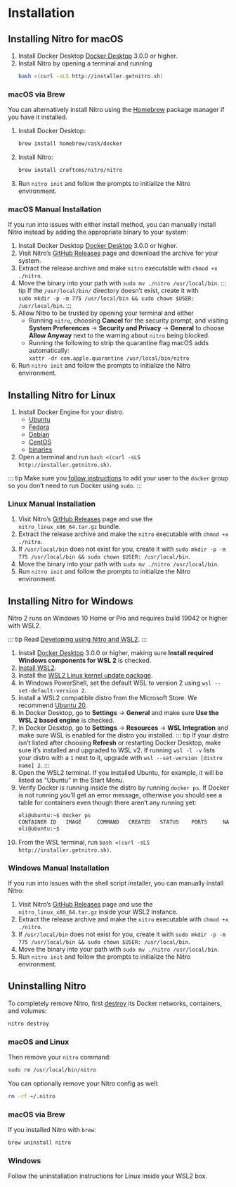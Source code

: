 # Installation

## Installing Nitro for macOS

1. Install Docker Desktop [Docker Desktop](https://www.docker.com/products/docker-desktop) 3.0.0 or higher.
2. Install Nitro by opening a terminal and running
    ````sh
    bash <(curl -sLS http://installer.getnitro.sh)
    ````

### macOS via Brew

You can alternatively install Nitro using the [Homebrew](https://brew.sh) package manager if you have it installed.

1. Install Docker Desktop:
    ```sh
    brew install homebrew/cask/docker
    ```
2. Install Nitro:
    ```sh
    brew install craftcms/nitro/nitro
    ```
3. Run `nitro init` and follow the prompts to initialize the Nitro environment.

### macOS Manual Installation

If you run into issues with either install method, you can manually install Nitro instead by adding the appropriate binary to your system:

1. Install Docker Desktop [Docker Desktop](https://www.docker.com/products/docker-desktop) 3.0.0 or higher.
2. Visit Nitro’s [GitHub Releases](https://github.com/craftcms/nitro/releases) page and download the archive for your system.
3. Extract the release archive and make `nitro` executable with `chmod +x ./nitro`.
4. Move the binary into your path with `sudo mv ./nitro /usr/local/bin`.
    ::: tip
    If the `/usr/local/bin/` directory doesn’t exist, create it with\
    `sudo mkdir -p -m 775 /usr/local/bin && sudo chown $USER: /usr/local/bin`.
    :::
5. Allow Nitro to be trusted by opening your terminal and either
    - Running `nitro`, choosing **Cancel** for the security prompt, and visiting **System Preferences** → **Security and Privacy** → **General** to choose **Allow Anyway** next to the warning about `nitro` being blocked.
    - Running the following to strip the quarantine flag macOS adds automatically:\
    `xattr -dr com.apple.quarantine /usr/local/bin/nitro`
6. Run `nitro init` and follow the prompts to initialize the Nitro environment.

## Installing Nitro for Linux

1. Install Docker Engine for your distro.
    - [Ubuntu](https://docs.docker.com/engine/install/ubuntu/)
    - [Fedora](https://docs.docker.com/engine/install/fedora/)
    - [Debian](https://docs.docker.com/engine/install/debian/)
    - [CentOS](https://docs.docker.com/engine/install/centos/)
    - [binaries](https://docs.docker.com/engine/install/binaries/)
2. Open a terminal and run `bash <(curl -sLS http://installer.getnitro.sh)`.

::: tip
Make sure you [follow instructions](https://docs.docker.com/engine/install/linux-postinstall/#manage-docker-as-a-non-root-user) to add your user to the `docker` group so you don’t need to run Docker using `sudo`.
:::

### Linux Manual Installation

1. Visit Nitro’s [GitHub Releases](https://github.com/craftcms/nitro/releases) page and use the `nitro_linux_x86_64.tar.gz` bundle.
2. Extract the release archive and make the `nitro` executable with `chmod +x ./nitro`.
3. If `/usr/local/bin` does not exist for you, create it with `sudo mkdir -p -m 775 /usr/local/bin && sudo chown $USER: /usr/local/bin`.
4. Move the binary into your path with `sudo mv ./nitro /usr/local/bin`.
5. Run `nitro init` and follow the prompts to initialize the Nitro environment.

## Installing Nitro for Windows

Nitro 2 runs on Windows 10 Home or Pro and requires build 19042 or higher with WSL2.

::: tip
Read [Developing using Nitro and WSL2](windows.md).
:::

1. Install [Docker Desktop](https://www.docker.com/products/docker-desktop) 3.0.0 or higher, making sure **Install required Windows components for WSL 2** is checked.
2. [Install WSL2](https://www.windowscentral.com/how-install-wsl2-windows-10).
3. Install the [WSL2 Linux kernel update package](https://docs.microsoft.com/en-us/windows/wsl/install-win10#step-4---download-the-linux-kernel-update-package).
4. In Windows PowerShell, set the default WSL to version 2 using `wsl --set-default-version 2`.
5. Install a WSL2 compatible distro from the Microsoft Store. We recommend [Ubuntu 20](https://www.microsoft.com/en-us/p/ubuntu/9nblggh4msv6).
6. In Docker Desktop, go to **Settings** → **General** and make sure **Use the WSL 2 based engine** is checked.
7. In Docker Desktop, go to **Settings** → **Resources** → **WSL Integration** and make sure WSL is enabled for the distro you installed.
    ::: tip
    If your distro isn’t listed after choosing **Refresh** or restarting Docker Desktop, make sure it’s installed and upgraded to WSL v2. If running `wsl -l -v` lists your distro with a `1` next to it, upgrade with `wsl --set-version [distro name] 2`.
    :::
8. Open the WSL2 terminal. If you installed Ubuntu, for example, it will be listed as “Ubuntu” in the Start Menu.
9. Verify Docker is running inside the distro by running `docker ps`. If Docker is not running you’ll get an error message, otherwise you should see a table for containers even though there aren’t any running yet:
    ```bash
    oli@ubuntu:~$ docker ps
    CONTAINER ID   IMAGE     COMMAND   CREATED   STATUS    PORTS     NAMES
    oli@ubuntu:~$
    ```
10. From the WSL terminal, run `bash <(curl -sLS http://installer.getnitro.sh)`.


### Windows Manual Installation

If you run into issues with the shell script installer, you can manually install Nitro:

1. Visit Nitro’s [GitHub Releases](https://github.com/craftcms/nitro/releases) page and use the `nitro_linux_x86_64.tar.gz` inside your WSL2 instance.
2. Extract the release archive and make the `nitro` executable with `chmod +x ./nitro`.
3. If `/usr/local/bin` does not exist for you, create it with `sudo mkdir -p -m 775 /usr/local/bin && sudo chown $USER: /usr/local/bin`.
4. Move the binary into your path with `sudo mv ./nitro /usr/local/bin`.
5. Run `nitro init` and follow the prompts to initialize the Nitro environment.

## Uninstalling Nitro

To completely remove Nitro, first [destroy](commands.md#destroy) its Docker networks, containers, and volumes:

```bash
nitro destroy
```

### macOS and Linux

Then remove your `nitro` command:

```bash
sudo rm /usr/local/bin/nitro
```

You can optionally remove your Nitro config as well:

```bash macOS
rm -rf ~/.nitro
```

### macOS via Brew

If you installed Nitro with `brew`:

```bash
brew uninstall nitro
```

### Windows

Follow the uninstallation instructions for Linux inside your WSL2 box.
